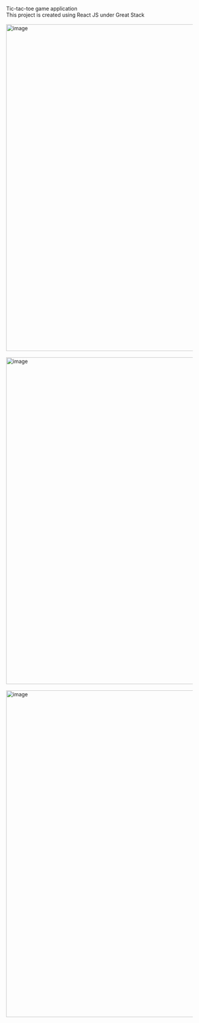 Tic-tac-toe game application<br>
This project is created using React JS under Great Stack<br><br>
<img width="1920" height="880" alt="image" src="https://github.com/user-attachments/assets/fa1a5f49-2471-4b8a-99f7-d50457af33aa" /><br><br>
<img width="1920" height="880" alt="image" src="https://github.com/user-attachments/assets/08c1f392-283d-4500-b794-c57f78308d87" />
<br><br>
<img width="1920" height="880" alt="image" src="https://github.com/user-attachments/assets/050a9f97-146c-455c-a2e7-f1e99354678f" />



